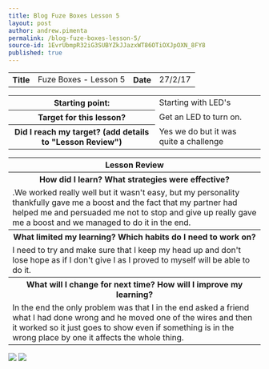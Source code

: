 ```yaml
---
title: Blog Fuze Boxes Lesson 5
layout: post
author: andrew.pimenta
permalink: /blog-fuze-boxes-lesson-5/
source-id: 1EvrUbmpR32iG3SUBYZkJJazxWT86OTiOXJpOXN_8FY8
published: true
---
```

<table>
  <tr>
    <th>Title</th>
    <td>Fuze Boxes - Lesson 5</td>
    <th>Date</th>
    <td>27/2/17</td>
  </tr>
</table>


<table>
  <tr>
    <th>Starting point:</th>
    <td>Starting with LED's</td>
  </tr>
  <tr>
    <th>Target for this lesson?</th>
    <td>Get an LED to turn on.</td>
  </tr>
  <tr>
    <th>Did I reach my target? 
(add details to "Lesson Review")</th>
    <td> Yes we do but it was quite a challenge</td>
  </tr>
</table>


<table>
  <tr>
    <th>Lesson Review</th>
  </tr>
  <tr>
    <th>How did I learn? What strategies were effective? </th>
  </tr>
  <tr>
    <td>.We worked really well but it wasn't easy, but my personality thankfully gave me a boost and the fact that my partner had helped me and persuaded me not to stop and give up really gave me a boost and we managed to do it in the end.</td>
  </tr>
  <tr>
    <th>What limited my learning? Which habits do I need to work on? </th>
  </tr>
  <tr>
    <td>I need to try and make sure that I keep my head up and don't lose hope as if I don't give I as I proved to myself will be able to do it.</td>
  </tr>
  <tr>
    <th>What will I change for next time? How will I improve my learning?</th>
  </tr>
  <tr>
    <td>In the end the only problem was that I in the end asked a friend what I had done wrong and he moved one of the wires and then it worked so it just goes to show even if something is in the wrong place by one it affects the whole thing.</td>
  </tr>
</table>

<a href="http://tinypic.com?ref=209sl1l" target="_blank"><img src="http://i64.tinypic.com/209sl1l.jpg" border="0" ></a>    <a href="http://tinypic.com?ref=6s59br" target="_blank"><img src="http://i65.tinypic.com/6s59br.jpg" border="0" ></a>
